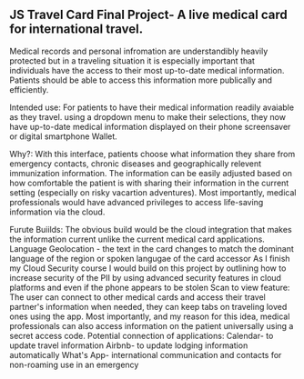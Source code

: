 ## JS Travel Card Final Project- A live medical card for international travel.
Medical records and personal infromation are understandibly heavily protected but in a traveling situation it is especially important that individuals have the access to their most up-to-date medical information. Patients should be able to access this information more publically and efficiently. 

Intended use: For patients to have their medical information readily avaiable as they travel. using a dropdown menu to make their selections, they now have up-to-date medical information displayed on their phone screensaver or digital smartphone Wallet.

Why?: With this interface, patients choose what information they share from emergency contacts, chronic diseases and geographically relevent immunization information. The information can be easily adjusted based on how comfortable the patient is with sharing their information in the current setting (especially on risky vacartion adventures). Most importantly, medical professionals would have advanced privileges to access life-saving information via the cloud. 

Furute Buiilds: 
The obvious build would be the cloud integration that makes the information current unlike the current medical card applications. 
Language Geolocation - the text in the card changes to match the dominant language of the region or spoken langugae of the card accessor 
As I finish my Cloud Security course I would build on this project by outlining how to increase security of the PII by using advanced security features in cloud platforms and even if the phone appears to be stolen 
Scan to view feature: The user can connect to other medical cards and access their travel partner's information when needed, they can keep tabs on traveling loved ones using the app. Most importantly, and my reason for this idea, medical professionals can also access information on the patient universally using a secret access code.
Potential connection of applications:
  Calendar- to update travel information
  Airbnb- to update lodging information automatically
  What's App- international communication and contacts for non-roaming use in an emergency
